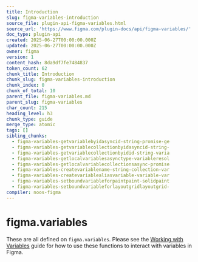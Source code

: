 ```yaml
---
title: Introduction
slug: figma-variables-introduction
source_file: plugin-api-figma-variables.html
source_url: 'https://www.figma.com/plugin-docs/api/figma-variables/'
doc_type: plugin-api
created: 2025-06-27T00:00:00.000Z
updated: 2025-06-27T00:00:00.000Z
owner: figma
version: 1
content_hash: 8da9df7fe7484837
token_count: 62
chunk_title: Introduction
chunk_slug: figma-variables-introduction
chunk_index: 0
chunk_of_total: 10
parent_file: figma-variables.md
parent_slug: figma-variables
char_count: 215
heading_level: h3
chunk_type: guide
merge_type: atomic
tags: []
sibling_chunks:
  - figma-variables-getvariablebyidasyncid-string-promise-ge
  - figma-variables-getvariablecollectionbyidasyncid-string-
  - figma-variables-getvariablecollectionbyidid-string-varia
  - figma-variables-getlocalvariablesasynctype-variableresol
  - figma-variables-getlocalvariablecollectionsasync-promise
  - figma-variables-createvariablename-string-collection-var
  - figma-variables-createvariablealiasvariable-variable-var
  - figma-variables-setboundvariableforpaintpaint-solidpaint
  - figma-variables-setboundvariableforlayoutgridlayoutgrid-
compiler: noos-figma
---
```


# figma.variables

These are all defined on `figma.variables`. Please see the [Working with Variables](/plugin-docs/working-with-variables/)
 guide for how to use these functions to interact with variables in Figma.
